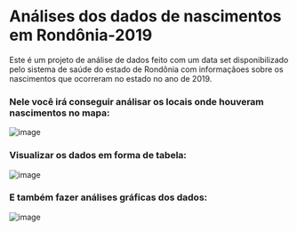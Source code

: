 # Análises dos dados de nascimentos em Rondônia-2019

Este é um projeto de análise de dados feito com um data set disponibilizado pelo sistema de saúde do estado de Rondônia com informaçãoes sobre os nascimentos que ocorreram no estado no ano de 2019. 


### Nele você irá conseguir análisar os locais onde houveram nascimentos no mapa:
![image](https://github.com/Erik-Henrique/Analise_nascimentos/assets/150151321/d96d71d4-b23e-4e71-93b5-928a4fe315a6)

### Visualizar os dados em forma de tabela:
![image](https://github.com/Erik-Henrique/Analise_nascimentos/assets/150151321/2b2d51e0-1d34-424f-8552-59575919d9ae)

### E também fazer análises gráficas dos dados:
![image](https://github.com/Erik-Henrique/Analise_nascimentos/assets/150151321/d0167a98-8c7d-4c86-8777-9a3a90187787)

